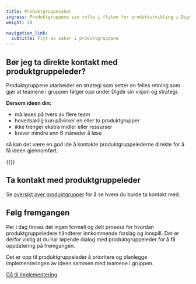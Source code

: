 ```yaml
---
title: Produkt­gruppe­saker
ingress: Produktgruppene sin rolle i flyten for produktutvikling i Digdir.
weight: 20

navigation_link:
  subtitle: Flyt av saker i produkt­gruppene
---
```


## Bør jeg ta direkte kontakt med produktgruppeleder?
Produktgruppene utarbeider en strategi som setter en felles retning som gjør at teamene i gruppen følger opp under Digdir sin visjon og strategi.  

**Dersom ideen din:**
- må løses på tvers av flere team
- hovedsaklig kun påvirker en eller to produktgrupper
- ikke trenger ekstra midler eller ressurser
- krever mindre enn 6 måneder å løse  

så kan det være en god ide å kontakte produktgruppelederne direkte for å få ideen gjennomført.

{{<sibling-pages>}}


## Ta kontakt med produktgruppeleder

Se [oversikt over produktgrupper](/produktgrupper/) for å se hvem du burde ta kontakt med.


## Følg fremgangen

Per i dag finnes det ingen formell og delt prosess for hvordan produktgruppeledere håndterer innkommende forslag og innspill. Det er derfor viktig at du har løpende dialog med produktgruppeleder for å få oppdatering på fremgangen.  

Det er opp til produktgruppeleder å prioritere og planlegge implementeringen av ideen sammen med teamene i gruppen.  
  
[Gå til implementering](../../flyt#implementering)